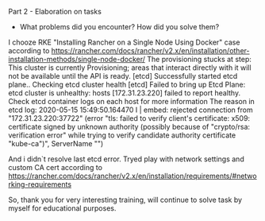 Part 2 - Elaboration on tasks
- What problems did you encounter? How did you solve them?

I chooze RKE "Installing Rancher on a Single Node Using Docker" case according to https://rancher.com/docs/rancher/v2.x/en/installation/other-installation-methods/single-node-docker/
The provisioning stucks at step:
This cluster is currently Provisioning; areas that interact directly with it will not be available until the API is ready.
[etcd] Successfully started etcd plane.. Checking etcd cluster health
[etcd] Failed to bring up Etcd Plane: etcd cluster is unhealthy: hosts [172.31.23.220] failed to report healthy. Check etcd container logs on each host for more information
The reason in etcd log:
2020-05-15 15:49:50.164470 I | embed: rejected connection from "172.31.23.220:37722" (error "tls: failed to verify client's certificate: x509: certificate signed by unknown authority (possibly because of \"crypto/rsa: verification error\" while trying to verify candidate authority certificate \"kube-ca\")", ServerName "")

And i didn`t resolve last etcd error. Tryed play with network settings and custom CA cert according to 
https://rancher.com/docs/rancher/v2.x/en/installation/requirements/#networking-requirements

So, thank you for very interesting training, will continue to solve task by myself for educational purposes.
 



